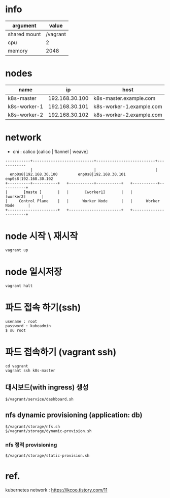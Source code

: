 
# info

| argument | value |
| -- | -- | 
| shared mount | /vagrant | /vagrant |
| cpu | 2 |
| memory | 2048 |


# nodes

| name | ip | host|
| -- | -- | -- |
| k8s-master  | 192.168.30.100 | k8s-master.example.com | 
| k8s-worker-1 | 192.168.30.101 | k8s-worker-1.example.com |
| k8s-worker-2 | 192.168.30.102 | k8s-worker-2.example.com |

# network
* cni : calico  [calico | flannel | weave]
```
-----------+---------------------------+--------------------------+------------
           |                           |                          |
  enp0s8|192.168.30.100         enp0s8|192.168.30.101       enp0s8|192.168.30.102
+----------+-----------+   +-----------+-----------+   +-----------+-----------+
|       [maste ]       |   |       [worker1]       |   |       [worker2]       |
|     Control Plane    |   |      Worker Node      |   |      Worker Node      |
+----------------------+   +-----------------------+   +-----------------------+
```

# node 시작 \ 재시작
```
vagrant up
```

# node 일시저장
```
vagrant halt
```

# 파드 접속 하기(ssh)
```
usename : root
password : kubeadmin
$ su root 
```
# 파드 접속하기 (vagrant ssh)
```
cd vagrant
vagrant ssh k8s-master
```

## 대시보드(with ingress) 생성
```
$/vagrant/service/dashboard.sh
```

## nfs dynamic provisioning (application: db)
```
$/vagrant/storage/nfs.sh
$/vagrant/storage/dynamic-provision.sh
```

### nfs 정적 provisioning
```
$/vagrant/storage/static-provision.sh
```

# ref.
kubernetes network : https://ikcoo.tistory.com/11

